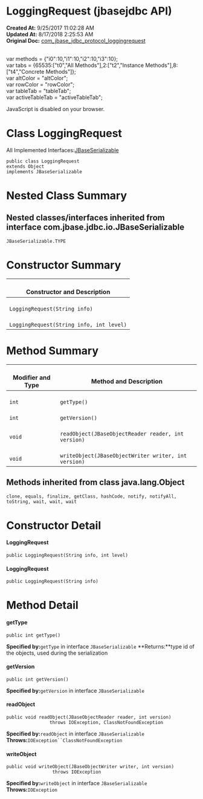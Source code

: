 # LoggingRequest (jbasejdbc API)

**Created At:** 9/25/2017 11:02:28 AM  
**Updated At:** 8/17/2018 2:25:53 AM  
**Original Doc:** [com_jbase_jdbc_protocol_loggingrequest](https://docs.jbase.com/39240-protocol/com_jbase_jdbc_protocol_loggingrequest)  

<!--<br>    try {<br>        if (location.href.indexOf('is-external=true') == -1) {<br>            parent.document.title="LoggingRequest (jbasejdbc   API)";<br>        }<br>    }<br>    catch(err) {<br>    }<br>//--><br>var methods = {"i0":10,"i1":10,"i2":10,"i3":10};<br>var tabs = {65535:["t0","All Methods"],2:["t2","Instance Methods"],8:["t4","Concrete Methods"]};<br>var altColor = "altColor";<br>var rowColor = "rowColor";<br>var tableTab = "tableTab";<br>var activeTableTab = "activeTableTab";
JavaScript is disabled on your browser.



# Class LoggingRequest

All Implemented Interfaces:[JBaseSerializable](/39232-io/com_jbase_jdbc_io_jbaseserializable "interface in com.jbase.jdbc.io")


```
public class LoggingRequest
extends Object
implements JBaseSerializable
```

# Nested Class Summary



## Nested classes/interfaces inherited from interface com.jbase.jdbc.io.JBaseSerializable
`JBaseSerializable.TYPE`




# 


# Constructor Summary


| <br>Constructor and Description<br> |
| --- |
| <br>`LoggingRequest(String info)`<br> |
| <br>`LoggingRequest(String info, int level)`<br> |






# Method Summary


| <br>Modifier and Type<br> | <br>Method and Description<br> |
| --- | --- |
| <br>`int`<br> | <br>`getType()`<br> |
| <br>`int`<br> | <br>`getVersion()`<br> |
| <br>`void`<br> | <br>`readObject(JBaseObjectReader reader, int version)`<br> |
| <br>`void`<br> | <br>`writeObject(JBaseObjectWriter writer, int version)`<br> |




## 


## Methods inherited from class java.lang.Object
`clone, equals, finalize, getClass, hashCode, notify, notifyAll, toString, wait, wait, wait`

# Constructor Detail

#### **LoggingRequest**

```
public LoggingRequest(String info, int level)
```





#### **LoggingRequest**

```
public LoggingRequest(String info)
```







# Method Detail

#### **getType**

```
public int getType()
```
**Specified by:**`getType` in interface `JBaseSerializable`
**Returns:**type id of the objects, used during the serialization






#### **getVersion**

```
public int getVersion()
```

**Specified by:**`getVersion` in interface `JBaseSerializable`




#### **readObject**

```
public void readObject(JBaseObjectReader reader, int version)
                throws IOException, ClassNotFoundException
```

**Specified by:**`readObject` in interface `JBaseSerializable`
**Throws:**`IOException``ClassNotFoundException`




#### **writeObject**

```
public void writeObject(JBaseObjectWriter writer, int version)
                 throws IOException
```

**Specified by:**`writeObject` in interface `JBaseSerializable`
**Throws:**`IOException`


